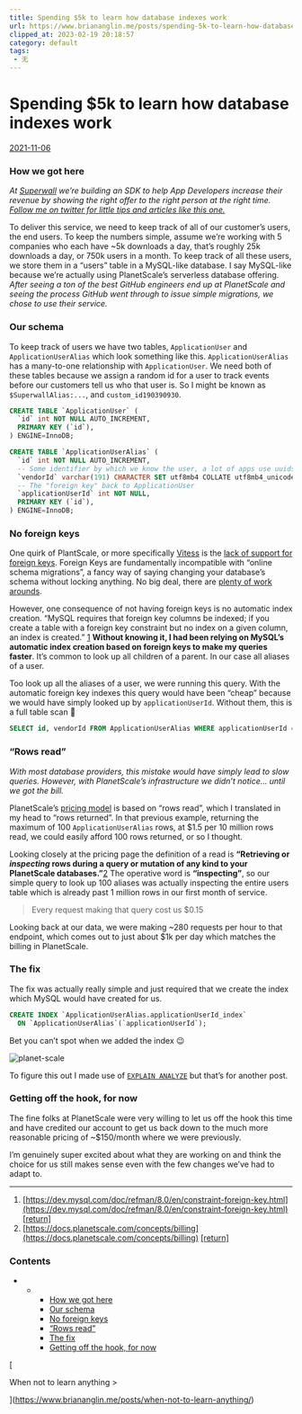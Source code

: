 ```yaml
---
title: Spending $5k to learn how database indexes work
url: https://www.briananglin.me/posts/spending-5k-to-learn-how-database-indexes-work/
clipped_at: 2023-02-19 20:18:57
category: default
tags: 
 - 无
---
```


# Spending $5k to learn how database indexes work

[2021-11-06](https://www.briananglin.me/posts/spending-5k-to-learn-how-database-indexes-work/)

### How we got here

_At [Superwall](https://superwall.me/) we’re building an SDK to help App Developers increase their revenue by showing the right offer to the right person at the right time. [Follow me on twitter for little tips and articles like this one.](https://twitter.com/BriansAngles)_

To deliver this service, we need to keep track of all of our customer’s users, the end users. To keep the numbers simple, assume we’re working with 5 companies who each have ~5k downloads a day, that’s roughly 25k downloads a day, or 750k users in a month. To keep track of all these users, we store them in a “users” table in a MySQL-like database. I say MySQL-like because we’re actually using PlanetScale’s serverless database offering. _After seeing a ton of the best GitHub engineers end up at PlanetScale and seeing the process GitHub went through to issue simple migrations, we chose to use their service._

### Our schema

To keep track of users we have two tables, `ApplicationUser` and `ApplicationUserAlias` which look something like this. `ApplicationUserAlias` has a many-to-one relationship with `ApplicationUser`. We need both of these tables because we assign a random id for a user to track events before our customers tell us who that user is. So I might be known as `$SuperwallAlias:...`, and `custom_id190390930`.

```sql
CREATE TABLE `ApplicationUser` (
  `id` int NOT NULL AUTO_INCREMENT,
  PRIMARY KEY (`id`),
) ENGINE=InnoDB;

CREATE TABLE `ApplicationUserAlias` (
  `id` int NOT NULL AUTO_INCREMENT,
  -- Some identifier by which we know the user, a lot of apps use uuids
  `vendorId` varchar(191) CHARACTER SET utf8mb4 COLLATE utf8mb4_unicode_ci NOT NULL,
  -- The "foreign key" back to ApplicationUser 
  `applicationUserId` int NOT NULL,
  PRIMARY KEY (`id`),
) ENGINE=InnoDB;
```

### No foreign keys

One quirk of PlantScale, or more specifically [Vitess](https://vitess.io/) is the [lack of support for foreign keys](https://vitess.io/blog/2021-06-15-online-ddl-why-no-fk/). Foreign Keys are fundamentally incompatible with “online schema migrations”, a fancy way of saying changing your database’s schema without locking anything. No big deal, there are [plenty of work arounds](https://github.com/planetscale/beta/discussions/74).

However, one consequence of not having foreign keys is no automatic index creation. “MySQL requires that foreign key columns be indexed; if you create a table with a foreign key constraint but no index on a given column, an index is created.” [1](#fn:1) **Without knowing it, I had been relying on MySQL’s automatic index creation based on foreign keys to make my queries faster**. It’s common to look up all children of a parent. In our case all aliases of a user.

Too look up all the aliases of a user, we were running this query. With the automatic foreign key indexes this query would have been “cheap” because we would have simply looked up by `applicationUserId`. Without them, this is a full table scan 😬

```sql
SELECT id, vendorId FROM ApplicationUserAlias WHERE applicationUserId = x LIMIT 100;
```

### “Rows read”

_With most database providers, this mistake would have simply lead to slow queries. However, with PlanetScale’s infrastructure we didn’t notice… until we got the bill._

PlanetScale’s [pricing model](https://planetscale.com/pricing) is based on “rows read”, which I translated in my head to “rows returned”. In that previous example, returning the maximum of 100 `ApplicationUserAlias` rows, at $1.5 per 10 million rows read, we could easily afford 100 rows returned, or so I thought.

Looking closely at the pricing page the definition of a read is **“Retrieving or _inspecting_ rows during a query or mutation of any kind to your PlanetScale databases.”**[2](#fn:2) The operative word is **“inspecting”**, so our simple query to look up 100 aliases was actually inspecting the entire users table which is already past 1 million rows in our first month of service.

> Every request making that query cost us $0.15

Looking back at our data, we were making ~280 requests per hour to that endpoint, which comes out to just about $1k per day which matches the billing in PlanetScale.

### The fix

The fix was actually really simple and just required that we create the index which MySQL would have created for us.

```sql
CREATE INDEX `ApplicationUserAlias.applicationUserId_index`
  ON `ApplicationUserAlias`(`applicationUserId`);
```

Bet you can’t spot when we added the index 😉

![planet-scale](assets/1676809137-04636c3e96152da9162d57c13a4e8c07.png)

To figure this out I made use of [`EXPLAIN ANALYZE`](https://www.percona.com/blog/2019/10/28/using-explain-analyze-in-mysql-8/) but that’s for another post.

### Getting off the hook, for now

The fine folks at PlanetScale were very willing to let us off the hook this time and have credited our account to get us back down to the much more reasonable pricing of ~$150/month where we were previously.

I’m genuinely super excited about what they are working on and think the choice for us still makes sense even with the few changes we’ve had to adapt to.

* * *

1.  [https://dev.mysql.com/doc/refman/8.0/en/constraint-foreign-key.html](https://dev.mysql.com/doc/refman/8.0/en/constraint-foreign-key.html) [\[return\]](#fnref:1)
2.  [https://docs.planetscale.com/concepts/billing](https://docs.planetscale.com/concepts/billing) [\[return\]](#fnref:2)

### Contents

*   *   *   [How we got here](#how-we-got-here)
        *   [Our schema](#our-schema)
        *   [No foreign keys](#no-foreign-keys)
        *   [“Rows read”](#rows-read)
        *   [The fix](#the-fix)
        *   [Getting off the hook, for now](#getting-off-the-hook-for-now)

[

When not to learn anything \>

](https://www.briananglin.me/posts/when-not-to-learn-anything/)